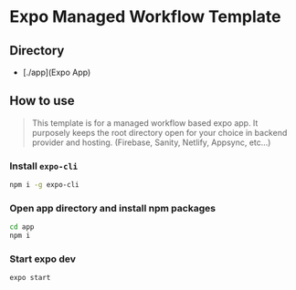 # Expo Managed Workflow Template

## Directory

- [./app](Expo App)

## How to use

> This template is for a managed workflow based expo app. It purposely keeps the root directory open for your choice in backend provider and hosting. (Firebase, Sanity, Netlify, Appsync, etc...)

### Install `expo-cli`

```bash
npm i -g expo-cli
```

### Open app directory and install npm packages

```bash
cd app
npm i
```

### Start expo dev

```bash
expo start
```
